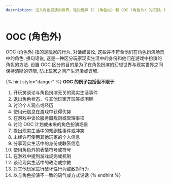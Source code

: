 ```yaml
---
description: 进入角色扮演的世界，轻松理解 IC (角色内) 和 OOC (角色外) 的区别。知道何时将现实与想象分开，创造一个无缝的角色扮演体验.
---
```


# OOC (角色外)

OOC (角色外) 指的是玩家的行为, 对话或言论, 这些并不符合他们在角色扮演场景中的角色. 换句话说, 这是一种区分玩家现实生活中的身份和他们在游戏中扮演的角色的方法. 设置 OOC 区分的目的是为了在角色扮演的幻想世界与现实世界之间保持清晰的界限, 防止玩家之间产生混淆或误解.

{% hint style="danger" %}
**OOC 的例子包括但不限于:**

1. 开玩笑谈论与角色扮演无关的现实生活事件
2. 退出角色状态，与其他玩家开玩笑或闲聊
3. 讨论个人观点或经历
4. 使用元信息在游戏中获得优势
5. 在游戏中谈论服务器规则或管理事项
6. 讨论 OOC 计划或未来的角色扮演场景
7. 提出现实生活中的戏剧性事件或冲突
8. 未经许可使用其他玩家的个人信息
9. 分享现实生活中的身份或联系信息
10. 使用角色外的表情符号或符号
11. 在游戏中提到游戏规则或机制
12. 谈论现实生活中的政治或宗教
13. 对其他玩家进行破坏性行为或敌对行为
14. 以与角色扮演不一致的语气或方式说话
{% endhint %}
